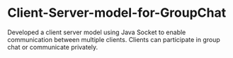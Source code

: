 # Client-Server-model-for-GroupChat
Developed a client server model using Java Socket to enable communication between multiple clients. Clients can participate in group chat or communicate privately.

